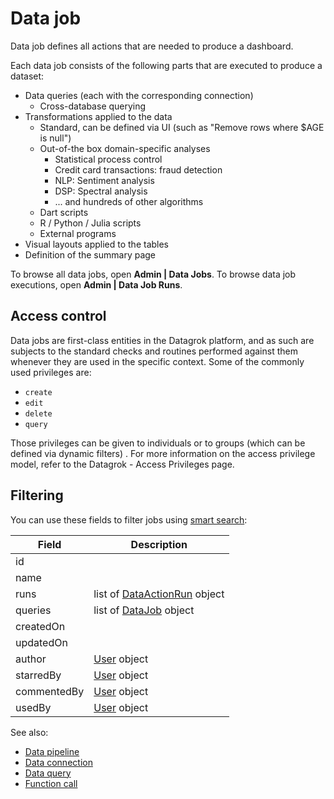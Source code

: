 <!-- TITLE: Data job -->
<!-- SUBTITLE: -->

# Data job

Data job defines all actions that are needed to produce a dashboard.

Each data job consists of the following parts that are executed to produce a dataset:

* Data queries (each with the corresponding connection)
  * Cross-database querying
* Transformations applied to the data
  * Standard, can be defined via UI (such as "Remove rows where $AGE is null")
  * Out-of-the box domain-specific analyses
    * Statistical process control
    * Credit card transactions: fraud detection
    * NLP: Sentiment analysis
    * DSP: Spectral analysis
    * ... and hundreds of other algorithms
  * Dart scripts
  * R / Python / Julia scripts
  * External programs
* Visual layouts applied to the tables
* Definition of the summary page

To browse all data jobs, open **Admin | Data Jobs**. To browse data job executions, open
**Admin | Data Job Runs**.

## Access control

Data jobs are first-class entities in the Datagrok platform, and as such are subjects to the standard checks and
routines performed against them whenever they are used in the specific context. Some of the commonly used privileges
are:

* `create`
* `edit`
* `delete`
* `query`

Those privileges can be given to individuals or to groups (which can be defined via dynamic filters)
. For more information on the access privilege model, refer to the Datagrok - Access Privileges page.

## Filtering

You can use these fields to filter jobs using [smart search](../overview/smart-search.md):

| Field       | Description                                        |
|-------------|----------------------------------------------------|
| id          |                                                    |
| name        |                                                    |
| runs        | list of [DataActionRun](../overview/functions/function-call.md) object |
| queries     | list of [DataJob](data-job.md) object              |
| createdOn   |                                                    |
| updatedOn   |                                                    | 
| author      | [User](../govern/user.md) object                             |
| starredBy   | [User](../govern/user.md) object                             |
| commentedBy | [User](../govern/user.md) object                             |
| usedBy      | [User](../govern/user.md) object                             |

See also:

* [Data pipeline](data-pipeline.md)
* [Data connection](data-connection.md)
* [Data query](data-query.md)
* [Function call](../overview/functions/function-call.md)

